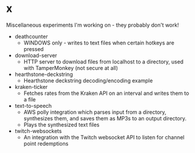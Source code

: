 # x

Miscellaneous experiments I'm working on - they probably don't work!

* deathcounter
  * WINDOWS only - writes to text files when certain hotkeys are pressed
* download-server
  * HTTP server to download files from localhost to a directory, used with TamperMonkey (not secure at all)
* hearthstone-deckstring
  * Hearthstone deckstring decoding/encoding example
* kraken-ticker
  * Fetches rates from the Kraken API on an interval and writes them to a file
* text-to-speech
  * AWS polly integration which parses input from a directory, synthesizes them, and saves them as MP3s to an output 
    directory.
  * Plays the synthesized text files
* twitch-websockets
  * An integration with the Twitch websocket API to listen for channel point redemptions

